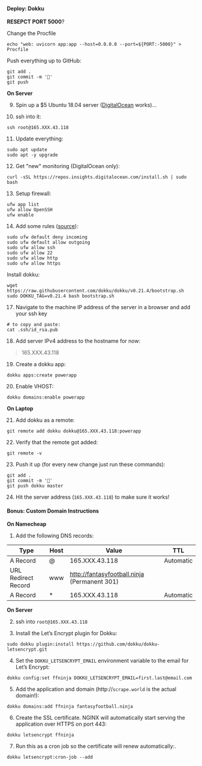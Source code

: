 #### Deploy: Dokku



**RESEPCT PORT 5000**?



Change the Procfile

```
echo "web: uvicorn app:app --host=0.0.0.0 --port=${PORT:-5000}" > Procfile
```

Push everything up to GitHub:

```
git add .
git commit -m '🚀'
git push
```



**On Server**

9. Spin up a $5 Ubuntu 18.04 server ([DigitalOcean](https://m.do.co/c/2909cd1f3f10) works)...

10. ssh into it:

```
ssh root@165.XXX.43.118
```

11. Update everything:

```
sudo apt update
sudo apt -y upgrade
```

12. Get "new" monitoring (DigitalOcean only):

```
curl -sSL https://repos.insights.digitalocean.com/install.sh | sudo bash
```

13. Setup firewall:

````
ufw app list
ufw allow OpenSSH
ufw enable
````

14. Add some rules ([source](https://www.digitalocean.com/community/tutorials/how-to-set-up-a-firewall-with-ufw-on-ubuntu-18-04)):

```
sudo ufw default deny incoming
sudo ufw default allow outgoing
sudo ufw allow ssh
sudo ufw allow 22
sudo ufw allow http
sudo ufw allow https
```

Install dokku:

```
wget https://raw.githubusercontent.com/dokku/dokku/v0.21.4/bootstrap.sh
sudo DOKKU_TAG=v0.21.4 bash bootstrap.sh
```

17. Navigate to the machine IP address of the server in a browser and add your ssh key

```
# to copy and paste:
cat .ssh/id_rsa.pub
```

18. Add server IPv4 address to the hostname for now:

> 165.XXX.43.118

19. Create a dokku app:

```
dokku apps:create powerapp
```

20. Enable VHOST:

```
dokku domains:enable powerapp
```



**On Laptop**

21. Add dokku as a remote:

```
git remote add dokku dokku@165.XXX.43.118:powerapp
```

22. Verify that the remote got added:

```
git remote -v
```

23. Push it up (for every new change just run these commands):

```
git add .
git commit -m '🤞'
git push dokku master
```

24. Hit the server address (`165.XXX.43.118`) to make sure it works!



#### Bonus: Custom Domain Instructions



**On Namecheap**

1. Add the following DNS records:

| Type                | Host | Value                                        | TTL       |
| ------------------- | ---- | -------------------------------------------- | --------- |
| A Record            | @    | 165.XXX.43.118                               | Automatic |
| URL Redirect Record | www  | http://fantasyfootball.ninja (Permanent 301) |           |
| A Record            | *    | 165.XXX.43.118                               | Automatic |

**On Server**

2. ssh into `root@165.XXX.43.118`

3. Install the Let’s Encrypt plugin for Dokku:

```
sudo dokku plugin:install https://github.com/dokku/dokku-letsencrypt.git
```

4. Set the `DOKKU_LETSENCRYPT_EMAIL` environment variable to the email for Let’s Encrypt:

```
dokku config:set ffninja DOKKU_LETSENCRYPT_EMAIL=first.last@email.com
```

5. Add the application and domain (http://`scrape.world` is the actual domain!):

```
dokku domains:add ffninja fantasyfootball.ninja
```

6. Create the SSL certificate. NGINX will automatically start serving the application over HTTPS on port 443:

```
dokku letsencrypt ffninja
```

7. Run this as a cron job so the certificate will renew automatically:.

```
dokku letsencrypt:cron-job --add
```
